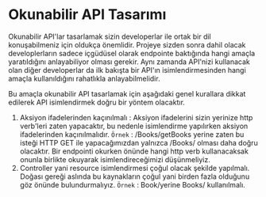 # Okunabilir API Tasarımı

Okunabilir API'lar tasarlamak sizin developerlar ile ortak bir dil konuşabilmeniz için oldukça önemlidir. Projeye sizden sonra dahil olacak developlerların sadece içgüdüsel olarak endpointe baktığında hangi amaçla yaratıldığını anlayabiliyor olması gerekir. Aynı zamanda API'nizi kullanacak olan diğer developerlar da ilk bakışta bir API'ın isimlendirmesinden hangi amaçla kullanıldığını rahatlıkla anlayabilmelidir.

Bu amaçla okunabilir API tasarlamak için aşağıdaki genel kurallara dikkat edilerek API isimlendirmek doğru bir yöntem olacaktır.

1. Aksiyon ifadelerinden kaçınılmalı : Aksiyon ifadelerini sizin yerinize http verb'leri zaten yapacaktır, bu nedenle isimlendirme yapılırken aksiyon ifadelerinden kaçınılmalıdır.
`Örnek` : /Books/getBooks yerine zaten bu isteği HTTP GET ile yapacağımızdan yalnızca /Books/ olması daha doğru olacaktır. Bir endpointi okurken önünde hangi http verb kullanacaksak onunla birlikte okuyarak isimlendireceğimizi düşünmeliyiz.
2. Controller yani resource isimlendirmesi çoğul olacak şekilde yapılmalı. Doğası gereği aslında bu kaynakların çoğul yani birden fazla olduğunu göz önünde bulundurmalıyız.
`Örnek` : Book/yerine Books/ kullanılmalı.
